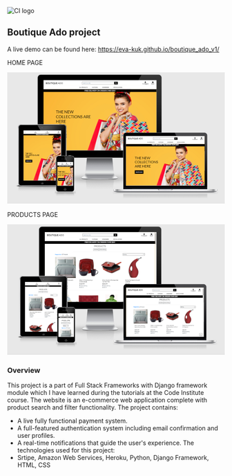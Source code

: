 ![CI logo](https://codeinstitute.s3.amazonaws.com/fullstack/ci_logo_small.png)

## Boutique Ado project
 A live demo can be found here: https://eva-kuk.github.io/boutique_ado_v1/

HOME PAGE

![boutique-ado-home](media/boutique-ado-home.png)

PRODUCTS PAGE

![boutique-ado-products](media/boutique-ado-products.png)



 ### Overview
 This project is a part of Full Stack Frameworks with Django framework module which I have learned during the tutorials at the Code Institute course. 
 The website is an e-commerce web application complete with product search and filter functionality. The project contains:
 - A live fully functional payment system.
 - A full-featured authentication system including email confirmation and user profiles.
 - A real-time notifications that guide the user's experience. 
The technologies used for this project:
- Srtipe, Amazon Web Services, Heroku, Python, Django Framework, HTML, CSS